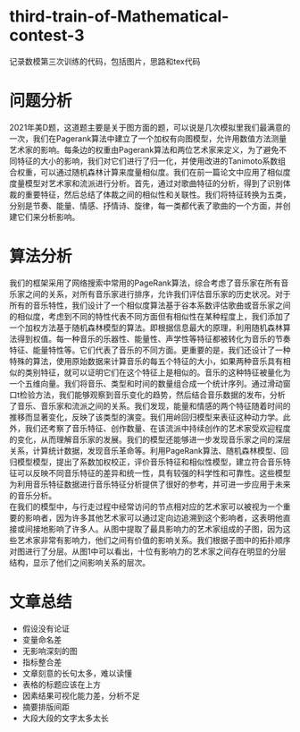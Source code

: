 # third-train-of-Mathematical-contest-3
记录数模第三次训练的代码，包括图片，思路和tex代码
# 问题分析
2021年美D题，这道题主要是关于图方面的题，可以说是几次模拟里我们最满意的一次，我们在Pagerank算法中建立了一个加权有向图模型，允许用数值方法测量艺术家的影响。每条边的权重由Pagerank算法和两位艺术家来定义，为了避免不同特征的大小的影响，我们对它们进行了归一化，并使用改进的Tanimoto系数组合权重，可以通过随机森林计算来度量相似度。我们在前一篇论文中应用了相似度度量模型对艺术家和流派进行分析。首先，通过对歌曲特征的分析，得到了识别体裁的重要特征，然后总结了体裁之间的相似性和关联性。我们将特征转换为五类，分别是节奏、能量、情感、抒情诗、旋律，每一类都代表了歌曲的一个方面，并创建它们来分析影响。
# 算法分析
我们的框架采用了网络搜索中常用的PageRank算法，综合考虑了音乐家在所有音乐家之间的关系，对所有音乐家进行排序，允许我们评估音乐家的历史状况。对于所有的音乐特性，我们设计了一个相似度算法基于谷本系数评估歌曲或音乐家之间的相似度，考虑到不同的特性代表不同方面但有相似性在某种程度上，我们添加了一个加权方法基于随机森林模型的算法。即根据信息最大的原理，利用随机森林算法得到权值。每一种音乐的乐器性、能量性、声学性等特征都被转化为音乐的节奏特征、能量特性等。它们代表了音乐的不同方面。更重要的是，我们还设计了一种特殊的算法，使用原始数据来计算音乐的每五个特征的大小，如果两种音乐具有相似的类别特征，就可以证明它们在这个特征上是相似的。音乐的这种特征被量化为一个五维向量。我们将音乐、类型和时间的数量组合成一个统计序列。通过滑动窗口t检验方法，我们能够观察到音乐变化的趋势，然后结合音乐数据的发布，分析了音乐、音乐家和流派之间的关系。我们发现，能量和情感的两个特征随着时间的推移而显著变化，反映了该类型的演变。我们用岭回归模型来表征这种动力学。此外，我们还考察了音乐特征、创作数量、在该流派中持续创作的艺术家受欢迎程度的变化，从而理解音乐家的发展。我们的模型还能够进一步发现音乐家之间的深层关系，计算统计数据，发现音乐革命等。利用PageRank算法、随机森林模型、回归模型模型，提出了系数加权校正，评价音乐特征和相似性模型，建立符合音乐特征可以反映不同音乐特征的差异和统一性，具有较强的科学性和可靠性。这些模型为利用音乐特征数据进行音乐特征分析提供了很好的参考，并可进一步应用于未来的音乐分析。
<br>
在我们的模型中，与行走过程中经常访问的节点相对应的艺术家可以被视为一个重要的影响者，因为许多其他艺术家可以通过定向边追溯到这个影响者，这表明他直接或间接地影响了许多人。从图中提取了最具影响力的艺术家组成的子图，因为这些艺术家非常有影响力，他们之间有价值的影响关系。我们根据子图中的拓扑顺序对图进行了分层。从图1中可以看出，十位有影响力的艺术家之间存在明显的分层结构，显示了他们之间影响关系的层次。
# 文章总结
- 假设没有论证
- 变量命名差
- 无影响深刻的图
- 指标整合差
- 文章刻意的长句太多，难以读懂
- 表格的标题应该在上方
- 因素结果可视化能力差，分析不足
- 摘要排版间距
- 大段大段的文字太多太长

